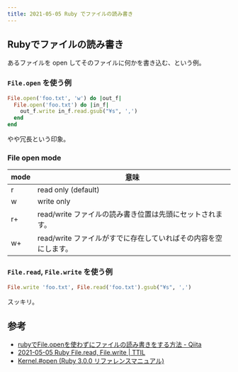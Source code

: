 ```yaml
---
title: 2021-05-05 Ruby でファイルの読み書き
---
```



## Rubyでファイルの読み書き

あるファイルを open してそのファイルに何かを書き込む、という例。

### `File.open` を使う例

```rb
File.open('foo.txt', 'w') do |out_f|
  File.open('foo.txt') do |in_f|
    out_f.write in_f.read.gsub("¥s", ',')
  end
end
```

やや冗長という印象。

### File open mode

| mode | 意味 |
| --- | --- |
| r  | read only (default) |
| w  | write only  |
| r+  | read/write ファイルの読み書き位置は先頭にセットされます。 |
| w+  | read/write ファイルがすでに存在していればその内容を空にします。 |


### `File.read`, `File.write` を使う例

```rb
File.write 'foo.txt', File.read('foo.txt').gsub("¥s", ',')
```

スッキリ。

## 参考

- [rubyでFile.openを使わずにファイルの読み書きをする方法 - Qiita](https://qiita.com/south37/items/d3dc33cb9f9cda4f9dd0)
- [2021-05-05 Ruby File.read, File.write \| TTIL](http://localhost:4000/2021-05-05)
- [Kernel.#open (Ruby 3.0.0 リファレンスマニュアル)](https://docs.ruby-lang.org/ja/latest/method/Kernel/m/open.html)
